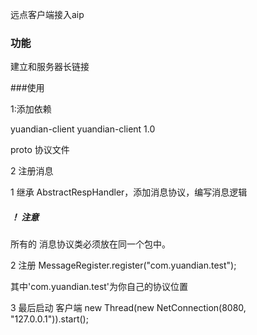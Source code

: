 远点客户端接入aip
### 功能
建立和服务器长链接

###使用
 
 1:添加依赖
 
<dependencies>
        <dependency>
            <groupId>yuandian-client</groupId>
            <artifactId>yuandian-client</artifactId>
            <version>1.0</version>
        </dependency>

  </dependencies>
  
  proto 协议文件
  
 2 注册消息
 
 1 继承 AbstractRespHandler，添加消息协议，编写消息逻辑
 
 ##### ！ 注意
 所有的 消息协议类必须放在同一个包中。
 
 2 注册
  MessageRegister.register("com.yuandian.test");
 
 其中'com.yuandian.test'为你自己的协议位置
 
 3 最后启动 客户端
 new Thread(new NetConnection(8080, "127.0.0.1")).start();
 